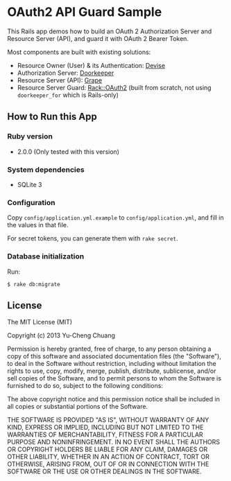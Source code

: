 # OAuth2 API Guard Sample

This Rails app demos how to build an OAuth 2 Authorization Server and Resource Server (API), and guard it with OAuth 2 Bearer Token.

Most components are built with existing solutions:

* Resource Owner (User) & its Authentication: [Devise](https://github.com/plataformatec/devise)
* Authorization Server: [Doorkeeper](https://github.com/applicake/doorkeeper)
* Resource Server (API): [Grape](https://github.com/intridea/grape)
* Resource Server Guard: [Rack::OAuth2](https://github.com/nov/rack-oauth2) (built from scratch, not using `doorkeeper_for` which is Rails-only)

## How to Run this App

### Ruby version

* 2.0.0 (Only tested with this version)

### System dependencies

* SQLite 3

### Configuration

Copy `config/application.yml.example` to `config/application.yml`, and fill in the values in that file.

For secret tokens, you can generate them with `rake secret`.

### Database initialization

Run:

    $ rake db:migrate

## License

The MIT License (MIT)

Copyright (c) 2013 Yu-Cheng Chuang

Permission is hereby granted, free of charge, to any person obtaining a copy
of this software and associated documentation files (the "Software"), to deal
in the Software without restriction, including without limitation the rights
to use, copy, modify, merge, publish, distribute, sublicense, and/or sell
copies of the Software, and to permit persons to whom the Software is
furnished to do so, subject to the following conditions:

The above copyright notice and this permission notice shall be included in
all copies or substantial portions of the Software.

THE SOFTWARE IS PROVIDED "AS IS", WITHOUT WARRANTY OF ANY KIND, EXPRESS OR
IMPLIED, INCLUDING BUT NOT LIMITED TO THE WARRANTIES OF MERCHANTABILITY,
FITNESS FOR A PARTICULAR PURPOSE AND NONINFRINGEMENT. IN NO EVENT SHALL THE
AUTHORS OR COPYRIGHT HOLDERS BE LIABLE FOR ANY CLAIM, DAMAGES OR OTHER
LIABILITY, WHETHER IN AN ACTION OF CONTRACT, TORT OR OTHERWISE, ARISING FROM,
OUT OF OR IN CONNECTION WITH THE SOFTWARE OR THE USE OR OTHER DEALINGS IN
THE SOFTWARE.

